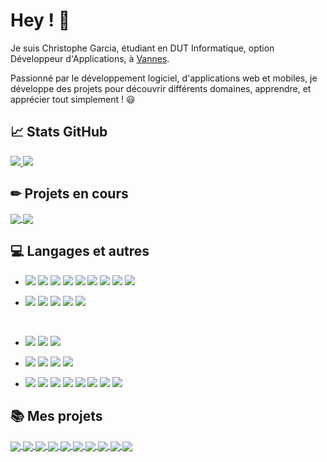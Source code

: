 # Hey ! 👋

Je suis Christophe Garcia, étudiant en DUT Informatique, option Développeur d'Applications, à [Vannes](https://www.iutvannes.fr/).

Passionné par le développement logiciel, d'applications web et mobiles, je développe des projets pour découvrir différents domaines, apprendre, et apprécier tout simplement ! 😃


## 📈 Stats GitHub

<a href="https://github-readme-stats.vercel.app/api?username=Garcia-Christophe&show_icons=true&theme=vue-dark">
  <img align="bottom" src="https://github-readme-stats.vercel.app/api?username=Garcia-Christophe&show_icons=true&theme=vue-dark" />
</a>

<a href="https://github-readme-stats.vercel.app/api/top-langs/?username=Garcia-Christophe&layout=compact&theme=vue-dark">
  <img align="bottom" src="https://github-readme-stats.vercel.app/api/top-langs/?username=Garcia-Christophe&layout=compact&theme=vue-dark" />
</a>

## ✏ Projets en cours

<a href="https://github.com/Garcia-Christophe/MesStocks">
  <img align="center" src="https://github-readme-stats.vercel.app/api/pin/?username=Garcia-Christophe&repo=MesStocks&theme=vue-dark" />
</a>

<a href="https://github.com/Garcia-Christophe/WereWolf">
  <img align="center" src="https://github-readme-stats.vercel.app/api/pin/?username=Garcia-Christophe&repo=WereWolf&theme=vue-dark" />
</a>


## 💻 Langages et autres

- ![](https://img.shields.io/badge/Code-Java-informational?style=flat&logo=Java&logoColor=white&color=2bbc8a)
![](https://img.shields.io/badge/Code-JavaScript-informational?style=flat&logo=JavaScript&logoColor=white&color=2bbc8a)
![](https://img.shields.io/badge/Code-PHP-informational?style=flat&logo=PHP&logoColor=white&color=2bbc8a)
![](https://img.shields.io/badge/Code-C++-informational?style=flat&logo=c%2B%2B&logoColor=white&color=2bbc8a)
![](https://img.shields.io/badge/Code-SQLite-informational?style=flat&logo=sqlite&logoColor=white&color=2bbc8a)
![](https://img.shields.io/badge/Code-MySQL-informational?style=flat&logo=MySQL&logoColor=white&color=2bbc8a)
![](https://img.shields.io/badge/Code-Python-informational?style=flat&logo=Python&logoColor=white&color=2bbc8a)
![](https://img.shields.io/badge/Code-HTML-informational?style=flat&logo=html5&logoColor=white&color=2bbc8a)
![](https://img.shields.io/badge/Code-CSS-informational?style=flat&logo=css3&logoColor=white&color=2bbc8a)

- ![](https://img.shields.io/badge/Librairie-React-informational?style=flat&logo=react&logoColor=white&color=2bbc8a)
![](https://img.shields.io/badge/Framework-ReactNative-informational?style=flat&logo=react&logoColor=white&color=2bbc8a)
![](https://img.shields.io/badge/Framework-Bootstrap-informational?style=flat&logo=Bootstrap&logoColor=white&color=2bbc8a)
![](https://img.shields.io/badge/Framework-Angular-informational?style=flat&logo=angular&logoColor=white&color=2bbc8a)
![](https://img.shields.io/badge/CMS-WordPress-informational?style=flat&logo=WordPress&logoColor=white&color=2bbc8a)

<br />
 
- ![](https://img.shields.io/badge/Test-JUnit-informational?style=flat&logoColor=white&color=2bbc8a)
![](https://img.shields.io/badge/Test-Katalon-informational?style=flat&logoColor=white&color=2bbc8a)
![](https://img.shields.io/badge/Test-Selenium-informational?style=flat&logoColor=white&color=2bbc8a)

- ![](https://img.shields.io/badge/Environnement-VisualStudioCode-informational?style=flat&logoColor=white&color=2bbc8a)
![](https://img.shields.io/badge/Environnement-Eclipse-informational?style=flat&logoColor=white&color=2bbc8a)
![](https://img.shields.io/badge/Environnement-AndroidStudio-informational?style=flat&logoColor=white&color=2bbc8a)
![](https://img.shields.io/badge/Environnement-IntelliJIDEA-informational?style=flat&logoColor=white&color=2bbc8a)

- ![](https://img.shields.io/badge/Outil-Git-informational?style=flat&logoColor=white&color=2bbc8a)
![](https://img.shields.io/badge/Outil-GitHub-informational?style=flat&logoColor=white&color=2bbc8a)
![](https://img.shields.io/badge/Outil-GitLab-informational?style=flat&logoColor=white&color=2bbc8a)
![](https://img.shields.io/badge/Outil-Chrome-informational?style=flat&logoColor=white&color=2bbc8a)
![](https://img.shields.io/badge/Outil-Gantt-informational?style=flat&logoColor=white&color=2bbc8a)
![](https://img.shields.io/badge/Outil-Excel-informational?style=flat&logoColor=white&color=2bbc8a)
![](https://img.shields.io/badge/Outil-Word-informational?style=flat&logoColor=white&color=2bbc8a)
![](https://img.shields.io/badge/Outil-PowerPoint-informational?style=flat&logoColor=white&color=2bbc8a)


## 📚 Mes projets

<a href="https://github.com/Garcia-Christophe/MesStocks">
  <img align="center" src="https://assets.gitlab-static.net/uploads/-/system/project/avatar/25979562/logo.png?width=64" />
</a>
<a href="https://github.com/Garcia-Christophe/Rosetta">
  <img align="center" src="https://assets.gitlab-static.net/uploads/-/system/project/avatar/21856436/logo.png?width=64" />
</a>
<a href="https://github.com/Garcia-Christophe/NavalBattle">
  <img align="center" src="https://assets.gitlab-static.net/uploads/-/system/project/avatar/26005963/logo.png?width=64" />
</a>
<a href="https://github.com/Garcia-Christophe/TodoListe">
  <img align="center" src="https://assets.gitlab-static.net/uploads/-/system/project/avatar/26006313/logo.png?width=64" />
</a>
<a href="https://github.com/Garcia-Christophe/TicTacToe">
  <img align="center" src="https://assets.gitlab-static.net/uploads/-/system/project/avatar/26004928/logo.png?width=64" />
</a>
<a href="https://github.com/Garcia-Christophe/WereWolf">
  <img align="center" src="https://assets.gitlab-static.net/uploads/-/system/project/avatar/26005788/logo.png?width=64" />
</a>
<a href="https://github.com/Garcia-Christophe/ZenGame">
  <img align="center" src="https://assets.gitlab-static.net/uploads/-/system/project/avatar/26005528/logo.png?width=64" />
</a>
<a href="https://github.com/Garcia-Christophe/SeaBattle">
  <img align="center" src="https://assets.gitlab-static.net/uploads/-/system/project/avatar/26005201/logo.png?width=64" />
</a>
<a href="https://github.com/Garcia-Christophe/Snake">
  <img align="center" text-decoration:"none" src="https://assets.gitlab-static.net/uploads/-/system/project/avatar/26003921/snakeIcon.png?width=64" />
</a>
<a href="https://github.com/Garcia-Christophe/Echecs">
  <img align="center" text-decoration:"none" src="https://assets.gitlab-static.net/uploads/-/system/project/avatar/26002630/icon.png?width=64" />
</a>
